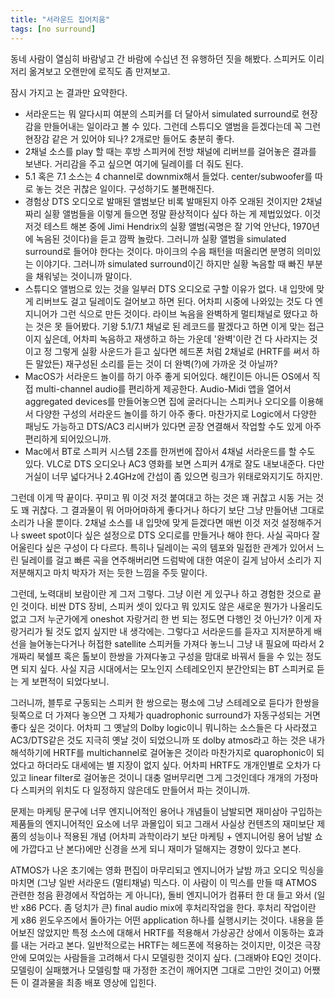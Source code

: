 ```yaml
---
title: "서라운드 집어치움"
tags: [no surround]
---
```


동네 사람이 열심히 바람넣고 간 바람에 수십년 전 유행하던 짓을 해봤다. 스피커도 이리 저리 옮겨보고 오랜만에 로직도 좀 만져보고.

잠시 가지고 논 결과만 요약한다.

- 서라운드는 뭐 알다시피 여분의 스피커를 더 달아서 simulated surround로 현장감을 만들어내는 일이라고 볼 수 있다. 그런데 스튜디오 앨범을 듣겠다는데 꼭 그런 현장감 같은 거 있어야 되나? 2개로만 들어도 충분히 좋다.
- 2채널 소스를 play 할 때는 후방 스피커에 전방 채널에 리버브를 걸어놓은 결과를 보낸다. 거리감을 주고 싶으면 여기에 딜레이를 더 줘도 된다. 
- 5.1 혹은 7.1 소스는 4 channel로 downmix해서 들었다. center/subwoofer를 따로 놓는 것은 귀찮은 일이다. 구성하기도 불편해진다.
- 경험상 DTS 오디오로 발매된 앨범보단 비록 발매된지 아주 오래된 것이지만 2채널짜리 실황 앨범들을 이렇게 들으면 정말 환상적이다 싶다 하는 게 제법있었다. 이것 저것 테스트 해본 중에 Jimi Hendrix의 실황 앨범(곡명은 잘 기억 안난다, 1970년에 녹음된 것이다)을 듣고 깜짝 놀랐다. 그러니까 실황 앨범을 simulated surround로 들어야 한다는 것이다. 마이크의 수음 패턴을 떠올리면 분명히 의미있는 이야기다. 그러니까 simulated surround이긴 하지만 실황 녹음할 때 빠진 부분을 채워넣는 것이니까 말이다. 
- 스튜디오 앨범으로 있는 것을 일부러 DTS 오디오로 구할 이유가 없다. 내 입맛에 맞게 리버브도 걸고 딜레이도 걸어보고 하면 된다. 어차피 시중에 나와있는 것도 다 엔지니어가 그런 식으로 만든 것이다. 라이브 녹음을 완벽하게 멀티채널로 떴다고 하는 것은 못 들어봤다. 기왕 5.1/7.1 채널로 된 레코드를 팔겠다고 하면 이게 맞는 접근이지 싶은데, 어차피 녹음하고 재생하고 하는 가운데 '완벽'이란 건 다 사라지는 것이고 정 그렇게 실황 사운드가 듣고 싶다면 헤드폰 처럼 2채널로 (HRTF를 써서 하든 말았든) 재구성된 소리를 듣는 것이 더 완벽(?)에 가까운 것 아닐까?
- MacOS가 서라운드 놀이를 하기 아주 좋게 되어있다. 해킨이든 아니든 OS에서 직접 multi-channel audio를 편리하게 제공한다. Audio-Midi 앱을 열어서 aggregated devices를 만들어놓으면 집에 굴러다니는 스피커나 오디오를 이용해서 다양한 구성의 서라운드 놀이를 하기 아주 좋다. 마찬가지로 Logic에서 다양한 패닝도 가능하고 DTS/AC3 리시버가 있다면 곧장 연결해서 작업할 수도 있게 아주 편리하게 되어있으니까.
- Mac에서 BT로 스피커 시스템 2조를 한꺼번에 잡아서 4채널 서라운드를 할 수도 있다. VLC로 DTS 오디오나 AC3 영화를 보면 스피커 4개로 잘도 내보내준다. 다만 거실이 너무 넓다거나 2.4GHz에 간섭이 좀 있으면 링크가 위태로와지기도 하지만. 

그런데 이게 딱 끝이다. 꾸미고 뭐 이것 저것 붙여대고 하는 것은 꽤 귀찮고 시동 거는 것도 꽤 귀찮다. 그 결과물이 뭐 어마어마하게 좋다거나 하다기 보단 그냥 만들어낸 그대로 소리가 나올 뿐이다. 2채널 소스를 내 입맛에 맞게 듣겠다면 매번 이것 저것 설정해주거나 sweet spot이다 싶은 설정으로 DTS 오디로를 만들거나 해야 한다. 사실 곡마다 잘 어울린다 싶은 구성이 다 다르다. 특히나 딜레이는 곡의 템포와 밀접한 관계가 있어서 느린 딜레이를 걸고 빠른 곡을 연주해버리면 드럼박에 대한 여운이 길게 남아서 소리가 지저분해지고 마치 박자가 저는 듯한 느낌을 주듯 말이다. 

그런데, 노력대비 보람이란 게 그저 그렇다. 그냥 이런 게 있구나 하고 경험한 것으로 끝인 것이다. 비싼 DTS 장비, 스피커 셋이 있다고 뭐 있지도 않은 새로운 뭔가가 나올리도 없고 그저 누군가에게 oneshot 자랑거리 한 번 되는 정도면 다행인 것 아닌가? 이게 자랑거리가 될 것도 없지 싶지만 내 생각에는. 그렇다고 서라운드를 듣자고 지저분하게 배선을 늘어놓는다거나 허접한 satellite 스피커들 가져다 놓느니 그냥 내 필요에 따라서 2개짜리 북쉘프 혹은 톨보이 한쌍을 가져다놓고 구성을 맘대로 바꿔서 들을 수 있는 정도면 되지 싶다. 사실 지금 시대에서는 모노인지 스테레오인지 분간안되는 BT 스피커로 듣는 게 보편적이 되었다보니.

그러니까, 블투로 구동되는 스피커 한 쌍으로는 평소에 그냥 스테레오로 듣다가 한쌍을 뒷쪽으로 더 가져다 놓으면 그 자체가 quadrophonic surround가 자동구성되는 거면 좋다 싶은 것이다. 어차피 그 옛날의 Dolby logic이니 뭐니하는 소스들은 다 사라졌고 AC3/DTS같은 것도 지극히 옛날 것이 되었으니까 또 dolby atmos라고 하는 것은 내가 해석하기에 HRTF를 multichannel로 걸어놓은 것이라 마찬가지로 quarophonic이 되었다고 하더라도 대세에는 별 지장이 없지 싶다. 어차피 HRTF도 개개인별로 오차가 다 있고 linear filter로 걸어놓은 것이니 대충 얼버무리면 그게 그것인데다 개개의 가정마다 스피커의 위치도 다 일정하지 않은데도 만들어서 파는 것이니까.

문제는 마케팅 문구에 너무 엔지니어적인 용어나 개념들이 남발되면 재미삼아 구입하는 제품들의 엔지니어적인 요소에 너무 과몰입이 되고 그래서 사실상 컨텐츠의 재미보단 제품의 성능이나 적용된 개념 (어차피 과학이라기 보단 마케팅 + 엔지니어링 용어 남발 쇼에 가깝다고 난 본다)에만 신경을 쓰게 되니 재미가 덜해지는 경향이 있다고 본다.

ATMOS가 나온 초기에는 영화 편집이 마무리되고 엔지니어가 날밤 까고 오디오 믹싱을 마치면 (그냥 일반 서라운드 (멀티채널) 믹스다. 이 사람이 이 믹스를 만들 때 ATMOS 관련한 청음 환경에서 작업하는 게 아니다), 돌비 엔지니어가 컴퓨터 한 대 들고 와서 (일반 x86 PC다. 좀 덩치가 큰) final audio mix에 후처리작업을 한다. 후처리 작업이란 게 x86 윈도우즈에서 돌아가는 어떤 application 하나를 실행시키는 것이다. 내용을 뜯어보진 않았지만 특정 소스에 대해서 HRTF를 적용해서 가상공간 상에서 이동하는 효과를 내는 거라고 본다. 일반적으로는 HRTF는 헤드폰에 적용하는 것이지만, 이것은 극장안에 모여있는 사람들을 고려해서 다시 모델링한 것이지 싶다. (그래봐야 EQ인 것이다. 모델링이 실패했거나 모델링할 때 가정한 조건이 깨어지면 그대로 그만인 것이고) 어쨌든 이 결과물을 최종 배포 영상에 입힌다.
